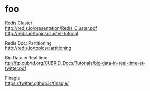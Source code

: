 # foo

Redis Cluster
<br>http://redis.io/presentation/Redis_Cluster.pdf
<br>http://redis.io/topics/cluster-tutorial

Redis Doc: Partitioning
<br>http://redis.io/topics/partitioning

Big Data in Real time
<br>ftp://ftp.cubrid.org/CUBRID_Docs/Tutorials/big-data-in-real-time-at-twitter.pdf

Finagle
<br>https://twitter.github.io/finagle/

